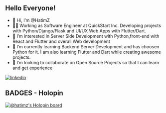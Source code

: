 
## Hello Everyone!

- 👋 Hi, I’m @HatimZ
- 👨‍⚖️ Working as Software Engineer at QuickStart Inc. Developing projects with Python/Django/Flask and UI/UX Web Apps with Flutter/Dart.
- 👀 I’m interested in Server Side Development with Python,front-end with React and Flutter and overall Web development
- 🌱 I’m currently learning Backend Server Development and has choosen Python for it. I am also learning Flutter and Dart while creating awesome projects.
- 💞️ I’m looking to collaborate on Open Source Projects so that I can learn and get experience

[![linkedin](https://img.shields.io/badge/linkedin-0A66C2?style=for-the-badge&logo=linkedin&logoColor=white)](https://www.linkedin.com/in/hatim-zahid/)

## BADGES - Holopin

[![@hatimz's Holopin board](https://holopin.me/hatimz)](https://holopin.io/@hatimz)



<!---
HatimZ/HatimZ is a ✨ special ✨ repository because its `README.md` (this file) appears on your GitHub profile.
You can click the Preview link to take a look at your changes.
--->

